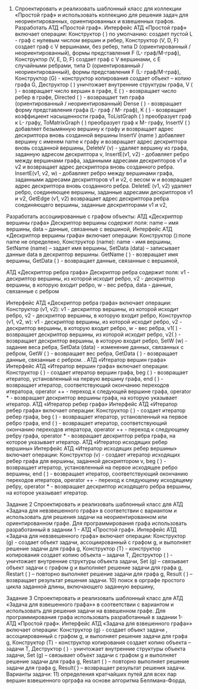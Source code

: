 1) Спроектировать и реализовать шаблонный класс для коллекции «Простой граф» и
использовать коллекцию для решения задач для неориентированных, ориентированных и
взвешенных графов.
Разработать АТД «Простой граф».
Интерфейс АТД «Простой граф» включает операции:
Конструктор ( ) по умолчанию: создает пустой L - граф с нулевым числом вершин и
ребер,
Конструктор (V, D, F) создает граф с V вершинами, без ребер, типа D (ориентированный
/ неориентированный), формы представления F (L- граф/M-граф),
Конструктор (V, E, D, F) создает граф с V вершинами, с E случайными ребрами, типа
D (ориентированный / неориентированный), формы представления F (L- граф/M-граф),
Конструктор (G) - конструктор копирования создает объект – копию графа G,
Деструктор ( ) уничтожает внутренние структуры графа,
V ( ) - возвращает число вершин в графе,
E ( ) - возвращает число ребер в графе,
Directed ( ) - возвращает тип графа (ориентированный / неориентированный)
Dense ( ) - возвращает форму представления графа (L- граф / M- граф),
K ( ) - возвращает коэффициент насыщенности графа,
ToListGraph ( ) преобразует граф к L- графу,
ToMatrixGraph ( ) преобразует граф к M- графу,
InsertV ( ) добавляет безымянную вершину к графу и возвращает адрес дескриптора
вновь созданной вершины
InsertV (name ) добавляет вершину c именем name к графу и возвращает адрес
дескриптора вновь созданной вершины,
DeleteV (v) - удаляет вершину из графа, заданную адресом дескриптора v,
InsertE(v1, v2) - добавляет ребро между вершинами графа, заданными адресами
дескрипторов v1 и v2 и возвращает адрес дескриптора вновь созданного ребра.
InsertE(v1, v2, w) - добавляет ребро между вершинами графа, заданными адресами
дескрипторов v1 и v2, с весом w и возвращает адрес дескриптора вновь созданного ребра.
DeleteE (v1, v2) удаляет ребро, соединяющее вершины, заданные адресами
дескрипторов v1 и v2,
GetEdge (v1, v2) возвращает адрес дескриптора ребра соединяющего вершины,
заданные дескрипторами v1 и v2,

Разработать ассоциированные с графом объекты:
АТД «Дескриптор вершины графа»
Дескриптор вершины содержит поля:
name – имя вершины,
data – данные, связанные с вершиной,
Интерфейс АТД «Дескриптор вершины графа» включает операции:
Конструктор ():поле name не определено,
Конструктор (name): name - имя вершины,
SetName (name) – задает имя вершины,
SetData (data) – записывает данные data в дескриптор вершины.
GetName ( ) - возвращает имя вершины,
GetData ( ) - возвращает данные, связанные с вершиной,

АТД «Дескриптор ребра графа»
Дескриптор ребра содержит поля:
v1 - дескриптор вершины, из которой исходит ребро,
v2 - дескриптор вершины, в которую входит ребро,
w - вес ребра,
data - данные, связанные с ребром

Интерфейс АТД «Дескриптор ребра графа» включает операции:
Конструктор (v1, v2): v1 - дескриптор вершины, из которой исходит ребро, v2 -
дескриптор вершины, в которую входит ребро,
Конструктор (v1, v2, w): v1 - дескриптор вершины, из которой исходит ребро, v2 -
дескриптор вершины, в которую входит ребро, w - вес ребра,
v1( ) - возвращает дескриптор вершины, из которой исходит ребро,
v2( ) - возвращает дескриптор вершины, в которую входит ребро,
SetW (w) - задание веса ребра,
SetData (data) - изменение данных, связанных с ребром,
GetW ( ) - возвращает вес ребра,
GetData ( ) - возвращает данные, связанные с ребром.
.
АТД «Итератор вершин графа»
Интерфейс АТД «Итератор вершин графа» включает операции:
Конструктор ( ) - создает итератор вершин графа,
beg ( ) - возвращает итератор, установленный на первую вершину графа,
end ( ) - возвращает итератор, соответствующий окончанию переходов итератора,
operator ++ - переход к следующей вершине графа,
operator * - возвращает дескриптор вершины графа, на которую указывает итератор.
АТД «Итератор ребер графа»
Интерфейс АТД «Итератор ребер графа» включает операции:
Конструктор ( ) - создает итератор ребер графа,
beg ( ) - возвращает итератор, установленный на первое ребро графа,
end ( ) - возвращает итератор, соответствующий окончанию переходов итератора,
operator ++ - переход к следующему ребру графа,
operator * - возвращает дескриптор ребра графа, на которое указывает итератор.
АТД «Итератор исходящих ребер вершины»
Интерфейс АТД «Итератор исходящих ребер вершины» включает операции:
Конструктор (v) - создает итератор исходящих ребер графа для вершины, заданной
дескриптором v,
beg ( ) - возвращает итератор, установленный на первое исходящее ребро вершины,
end ( ) - возвращает итератор, соответствующий окончанию переходов итератора,
operator ++ - переход к следующему исходящему ребру,
operator * - возвращает дескриптор исходящего ребра вершины, на которое указывает
итератор.

Задание 2
Спроектировать и реализовать шаблонный класс для АТД «Задача для невзвешенного графа»
в соответствии с вариантом и использовать для решения задачи на неориентированном или
ориентированном графе. Для программирования графа использовать разработанный в задании
1 - АТД «Простой граф».
Интерфейс АТД «Задача для невзвешенного графа» включает операции:
Конструктор (g) - создает объект задачи, ассоциированный с графом g, и выполняет
решение задачи для графа g,
Конструктор (T) - конструктор копирования создает копию объекта – задачи T,
Деструктор ( ) - уничтожает внутренние структуры объекта задачи,
Set (g) – связывает объект задачи с графом g и выполняет решение задачи для графа g,
Restart ( ) – повторно выполняет решение задачи для графа g,
Result ( ) – возвращает результат решения задачи.
10) поиск в орграфе простого цикла заданной длины, включающего заданную вершину, 

Задание 3
Спроектировать и реализовать шаблонный класс для АТД «Задача для взвешенного
графа»» в соответствии с вариантом и использовать для решения задачи на взвешенном
графе. Для программирования графа использовать разработанный в задании 1- АТД
«Простой граф».
Интерфейс АТД «Задача для взвешенного графа»» включает операции:
Конструктор (g) - создает объект задачи , ассоциированный с графом g, и выполняет
решение задачи для графа g,
Конструктор (T) - конструктор копирования создает копию объекта – задачи T,
Деструктор ( ) - уничтожает внутренние структуры объекта задачи,
Set (g) – связывает объект задачи с графом g и выполняет решение задачи для графа g,
Restart ( ) – повторно выполняет решение задачи для графа g,
Result( ) – возвращает результат решения задачи.
Варианты задачи:
11) определения кратчайших путей для всех пар вершин взвешенного орграфа на основе
алгоритма Беллмана-Форда, 

